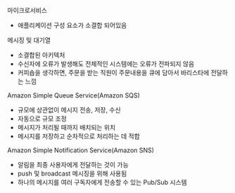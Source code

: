 마이크로서비스
- 애플리케이션 구성 요소가 소결합 되어있음

메시징 및 대기열
- 소결합된 아키텍처
- 수신자에 오류가 발생해도 전체적인 시스템에는 오류가 전파되지 않음
- 커피숍을 생각하면, 주문을 받는 직원이 주문내용을 큐에 담아서 바리스타에 전달하는 느낌

Amazon Simple Queue Service(Amazon SQS)
- 규모에 상관없이 메시지 전송, 저장, 수신
- 자동으로 규모 조정
- 메시지가 처리될 때까지 배치되는 위치
- 메시지를 저장하고 순차적으로 처리하는 데 적합

Amazon Simple Notification Service(Amazon SNS)
- 알림을 최종 사용자에게 전달하는 것이 가능
- push 및 broadcast 메시징을 위해 사용됨
- 하나의 메시지를 여러 구독자에게 전송할 수 있는 Pub/Sub 시스템



